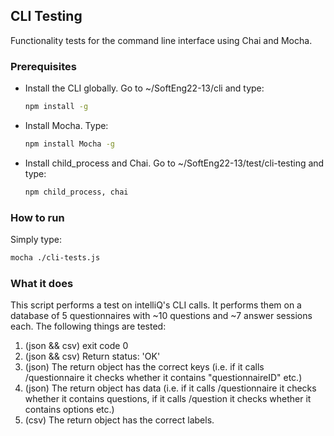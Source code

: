 <!-- CLI TESTING -->
## CLI Testing

Functionality tests for the command line interface using Chai and Mocha.

### Prerequisites

* Install the CLI globally. Go to ~/SoftEng22-13/cli and type:
  ```sh
  npm install -g
  ```
* Install Mocha. Type:
  ```sh
  npm install Mocha -g
  ```
* Install child_process and Chai. Go to ~/SoftEng22-13/test/cli-testing and type:
  ```sh
  npm child_process, chai
  ```

### How to run
Simply type:
  ```sh
  mocha ./cli-tests.js
  ```
### What it does
This script performs a test on intelliQ's CLI calls. It performs them on a database of 5 questionnaires with ~10 questions and ~7 answer sessions each. The following things are tested:
1. (json && csv) exit code 0
2. (json && csv) Return status: 'OK'
3. (json) The return object has the correct keys (i.e. if it calls /questionnaire it checks whether it contains "questionnaireID" etc.)
4. (json) The return object has data (i.e. if it calls /questionnaire it checks whether it contains questions, if it calls /question it checks whether it contains options etc.)
5. (csv) The return object has the correct labels.
